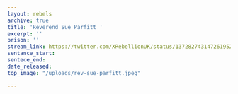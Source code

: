 ```yaml
---
layout: rebels
archive: true
title: 'Reverend Sue Parfitt '
excerpt: ''
prison: ''
stream_link: https://twitter.com/XRebellionUK/status/1372827431472619521
sentance_start:
sentece_end:
date_released:
top_image: "/uploads/rev-sue-parfitt.jpeg"

---
```

